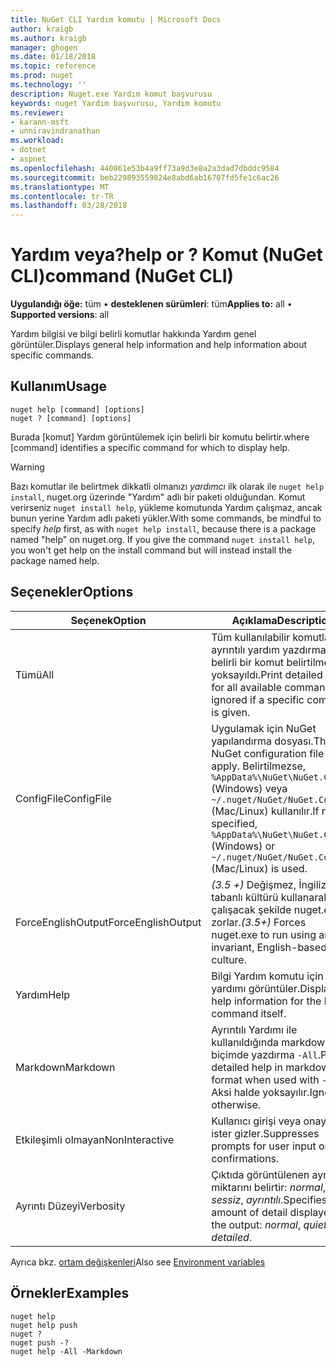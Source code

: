 ```yaml
---
title: NuGet CLI Yardım komutu | Microsoft Docs
author: kraigb
ms.author: kraigb
manager: ghogen
ms.date: 01/18/2018
ms.topic: reference
ms.prod: nuget
ms.technology: ''
description: Nuget.exe Yardım komut başvurusu
keywords: nuget Yardım başvurusu, Yardım komutu
ms.reviewer:
- karann-msft
- unniravindranathan
ms.workload:
- dotnet
- aspnet
ms.openlocfilehash: 440861e53b4a9ff73a9d3e8a2a3dad7dbddc9584
ms.sourcegitcommit: beb229893559824e8abd6ab16707fd5fe1c6ac26
ms.translationtype: MT
ms.contentlocale: tr-TR
ms.lasthandoff: 03/28/2018
---
```

# <a name="help-or--command-nuget-cli"></a><span data-ttu-id="9df44-104">Yardım veya?</span><span class="sxs-lookup"><span data-stu-id="9df44-104">help or ?</span></span> <span data-ttu-id="9df44-105">Komut (NuGet CLI)</span><span class="sxs-lookup"><span data-stu-id="9df44-105">command (NuGet CLI)</span></span>

<span data-ttu-id="9df44-106">**Uygulandığı öğe:** tüm &bullet; **desteklenen sürümleri**: tüm</span><span class="sxs-lookup"><span data-stu-id="9df44-106">**Applies to:** all &bullet; **Supported versions**: all</span></span>

<span data-ttu-id="9df44-107">Yardım bilgisi ve bilgi belirli komutlar hakkında Yardım genel görüntüler.</span><span class="sxs-lookup"><span data-stu-id="9df44-107">Displays general help information and help information about specific commands.</span></span>

## <a name="usage"></a><span data-ttu-id="9df44-108">Kullanım</span><span class="sxs-lookup"><span data-stu-id="9df44-108">Usage</span></span>

```cli
nuget help [command] [options]
nuget ? [command] [options]
```

<span data-ttu-id="9df44-109">Burada [komut] Yardım görüntülemek için belirli bir komutu belirtir.</span><span class="sxs-lookup"><span data-stu-id="9df44-109">where [command] identifies a specific command for which to display help.</span></span>

> [!Warning]
> <span data-ttu-id="9df44-110">Bazı komutlar ile belirtmek dikkatli olmanızı *yardımcı* ilk olarak ile `nuget help install`, nuget.org üzerinde "Yardım" adlı bir paketi olduğundan. Komut verirseniz `nuget install help`, yükleme komutunda Yardım çalışmaz, ancak bunun yerine Yardım adlı paketi yükler.</span><span class="sxs-lookup"><span data-stu-id="9df44-110">With some commands, be mindful to specify *help* first, as with `nuget help install`, because there is a package named "help" on nuget.org. If you give the command `nuget install help`, you won't get help on the install command but will instead install the package named help.</span></span>

## <a name="options"></a><span data-ttu-id="9df44-111">Seçenekler</span><span class="sxs-lookup"><span data-stu-id="9df44-111">Options</span></span>

| <span data-ttu-id="9df44-112">Seçenek</span><span class="sxs-lookup"><span data-stu-id="9df44-112">Option</span></span> | <span data-ttu-id="9df44-113">Açıklama</span><span class="sxs-lookup"><span data-stu-id="9df44-113">Description</span></span> |
| --- | --- |
| <span data-ttu-id="9df44-114">Tümü</span><span class="sxs-lookup"><span data-stu-id="9df44-114">All</span></span> | <span data-ttu-id="9df44-115">Tüm kullanılabilir komutlar için ayrıntılı yardım yazdırma; belirli bir komut belirtilmezse yoksayıldı.</span><span class="sxs-lookup"><span data-stu-id="9df44-115">Print detailed help for all available commands; ignored if a specific command is given.</span></span> |
| <span data-ttu-id="9df44-116">ConfigFile</span><span class="sxs-lookup"><span data-stu-id="9df44-116">ConfigFile</span></span> | <span data-ttu-id="9df44-117">Uygulamak için NuGet yapılandırma dosyası.</span><span class="sxs-lookup"><span data-stu-id="9df44-117">The NuGet configuration file to apply.</span></span> <span data-ttu-id="9df44-118">Belirtilmezse, `%AppData%\NuGet\NuGet.Config` (Windows) veya `~/.nuget/NuGet/NuGet.Config` (Mac/Linux) kullanılır.</span><span class="sxs-lookup"><span data-stu-id="9df44-118">If not specified, `%AppData%\NuGet\NuGet.Config` (Windows) or `~/.nuget/NuGet/NuGet.Config` (Mac/Linux) is used.</span></span>|
| <span data-ttu-id="9df44-119">ForceEnglishOutput</span><span class="sxs-lookup"><span data-stu-id="9df44-119">ForceEnglishOutput</span></span> | <span data-ttu-id="9df44-120">*(3.5 +)*  Değişmez, İngilizce tabanlı kültürü kullanarak çalışacak şekilde nuget.exe zorlar.</span><span class="sxs-lookup"><span data-stu-id="9df44-120">*(3.5+)* Forces nuget.exe to run using an invariant, English-based culture.</span></span> |
| <span data-ttu-id="9df44-121">Yardım</span><span class="sxs-lookup"><span data-stu-id="9df44-121">Help</span></span> | <span data-ttu-id="9df44-122">Bilgi Yardım komutu için yardımı görüntüler.</span><span class="sxs-lookup"><span data-stu-id="9df44-122">Displays help information for the help command itself.</span></span> |
| <span data-ttu-id="9df44-123">Markdown</span><span class="sxs-lookup"><span data-stu-id="9df44-123">Markdown</span></span> | <span data-ttu-id="9df44-124">Ayrıntılı Yardımı ile kullanıldığında markdown biçimde yazdırma `-All`.</span><span class="sxs-lookup"><span data-stu-id="9df44-124">Print detailed help in markdown format when used with `-All`.</span></span> <span data-ttu-id="9df44-125">Aksi halde yoksayılır.</span><span class="sxs-lookup"><span data-stu-id="9df44-125">Ignored otherwise.</span></span> |
| <span data-ttu-id="9df44-126">Etkileşimli olmayan</span><span class="sxs-lookup"><span data-stu-id="9df44-126">NonInteractive</span></span> | <span data-ttu-id="9df44-127">Kullanıcı girişi veya onayı için ister gizler.</span><span class="sxs-lookup"><span data-stu-id="9df44-127">Suppresses prompts for user input or confirmations.</span></span> |
| <span data-ttu-id="9df44-128">Ayrıntı Düzeyi</span><span class="sxs-lookup"><span data-stu-id="9df44-128">Verbosity</span></span> | <span data-ttu-id="9df44-129">Çıktıda görüntülenen ayrıntı miktarını belirtir: *normal*, *sessiz*, *ayrıntılı*.</span><span class="sxs-lookup"><span data-stu-id="9df44-129">Specifies the amount of detail displayed in the output: *normal*, *quiet*, *detailed*.</span></span> |

<span data-ttu-id="9df44-130">Ayrıca bkz. [ortam değişkenleri](cli-ref-environment-variables.md)</span><span class="sxs-lookup"><span data-stu-id="9df44-130">Also see [Environment variables](cli-ref-environment-variables.md)</span></span>

## <a name="examples"></a><span data-ttu-id="9df44-131">Örnekler</span><span class="sxs-lookup"><span data-stu-id="9df44-131">Examples</span></span>

```cli
nuget help
nuget help push
nuget ?
nuget push -?
nuget help -All -Markdown
```
